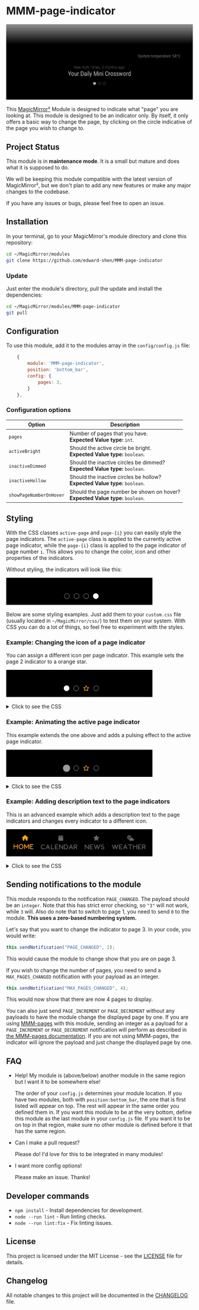 # MMM-page-indicator

![Screenshot](examples/screenshot.png)

This [MagicMirror²][mm] Module is designed to indicate what "page" you are looking at. This module is designed to be an indicator only. By itself, it only offers a basic way to change the page, by clicking on the circle indicative of the page you wish to change to.

## Project Status

This module is in **maintenance mode**. It is a small but mature and does what it is supposed to do.

We will be keeping this module compatible with the latest version of MagicMirror², but we don't plan to add any new features or make any major changes to the codebase.

If you have any issues or bugs, please feel free to open an issue.

## Installation

In your terminal, go to your MagicMirror's module directory and clone this repository:

```bash
cd ~/MagicMirror/modules
git clone https://github.com/edward-shen/MMM-page-indicator
```

### Update

Just enter the module's directory, pull the update and install the dependencies:

```bash
cd ~/MagicMirror/modules/MMM-page-indicator
git pull
```

## Configuration

To use this module, add it to the modules array in the `config/config.js` file:

```js
    {
        module: 'MMM-page-indicator',
        position: 'bottom_bar',
        config: {
            pages: 3,
        }
    },
```

### Configuration options

Option|Description
------|-----------
`pages`|Number of pages that you have.<br/>**Expected Value type:** `int`.
`activeBright`|Should the active circle be bright.<br/>**Expected Value type:** `boolean`.
`inactiveDimmed`|Should the inactive circles be dimmed?<br/>**Expected Value type:** `boolean`.
`inactiveHollow`|Should the inactive circles be hollow?<br/>**Expected Value type:** `boolean`.
`showPageNumberOnHover`|Should the page number be shown on hover?<br/>**Expected Value type:** `boolean`.

## Styling

With the CSS classes `active-page` and `page-{i}` you can easily style the page indicators. The `active-page` class is applied to the currently active page indicator, while the `page-{i}` class is applied to the page indicator of page number `i`. This allows you to change the color, icon and other properties of the indicators.

Without styling, the indicators will look like this:

![screencast 1](examples/screencast_1_without-styling.gif)

Below are some styling examples. Just add them to your `custom.css` file (usually located in `~/MagicMirror/css/`) to test them on your system. With CSS you can do a lot of things, so feel free to experiment with the styles.

### Example: Changing the icon of a page indicator

You can assign a different icon per page indicator. This example sets the page 2 indicator to a orange star.

![screencast 2](examples/screencast_2_orange-star.gif)

<details>
<summary>Click to see the CSS</summary>

```css
.MMM-page-indicator .page-2::before {
    color: orange;
    content:"⭐";
}
```

</details>

### Example: Animating the active page indicator

This example extends the one above and adds a pulsing effect to the active page indicator.

![screencast 3](examples/screencast_3_pulsing-active.gif)

<details>
<summary>Click to see the CSS</summary>

```css
.MMM-page-indicator .page-2::before {
    color: orange;
    content:"⭐";
}

@keyframes pulse {
  0%, 100% { transform: scale(1); opacity: 1; }
  50% { transform: scale(1.3); opacity: 0.6; }
}

.MMM-page-indicator .active-page {
    animation: pulse 1.2s ease-in-out infinite;
}
```

</details>

### Example: Adding description text to the page indicators

This is an advanced example which adds a description text to the page indicators and changes every indicator to a different icon.

![screencast 4](examples/screencast_4_with-description.gif)

<details>
<summary>Click to see the CSS</summary>

```css
.MMM-page-indicator .indicator::before {
  font-size: 1.5rem;
  font-weight: 600;
  font-variant-emoji: text;
  line-height: 1.6;
  letter-spacing: 0.2rem;
  white-space: pre;
  padding: 0px 15px;
}

.MMM-page-indicator .page-0::before {
    content:"🏠 \A Home";
}

.MMM-page-indicator .page-1::before {
    content:"📅 \A Calendar";
}

.MMM-page-indicator .page-2::before {
    content:"⭐ \A News";
}

.MMM-page-indicator .page-3::before {
    content:"⛅ \A Weather";
}

@keyframes pulse {
  0%, 100% { transform: scale(1); opacity: 1; }
  50% { transform: scale(1.3); opacity: 0.6; }
}

.MMM-page-indicator .active-page {
    color: orange;
    font-variant-emoji: text;
    animation: pulse 5s ease-in-out infinite;
}
```

</details>

## Sending notifications to the module

This module responds to the notification `PAGE_CHANGED`. The payload should be an `integer`. Note that this has strict error checking, so `"3"` will not work, while `3` will. Also do note that to switch to page 1, you need to send `0` to the module. **This uses a zero-based numbering system.**

Let's say that you want to change the indicator to page 3. In your code, you would write:

```js
this.sendNotification("PAGE_CHANGED", 2);
```

This would cause the module to change show that you are on page 3.

If you wish to change the number of pages, you need to send a `MAX_PAGES_CHANGED` notification with your payload as an integer.

```js
this.sendNotification("MAX_PAGES_CHANGED", 4);
```

This would now show that there are now 4 pages to display.

You can also just send `PAGE_INCREMENT` or `PAGE_DECREMENT` without any payloads to have the module change the displayed page by one. If you are using [MMM-pages](https://github.com/edward-shen/MMM-pages) with this module, sending an integer as a payload for a `PAGE_INCREMENT` or `PAGE_DECREMENT` notification will perform as described in [the MMM-pages documentation](https://github.com/edward-shen/MMM-pages#notifications). If you are not using MMM-pages, the indicator will ignore the payload and just change the displayed page by one.

## FAQ

- Help! My module is (above/below) another module in the same region but I want it to be somewhere else!

  The order of your `config.js` determines your module location. If you have two modules, both with `position:bottom_bar`, the one that is first listed will appear on top. The rest will appear in the same order you defined them in. If you want this module to be at the very bottom, define this module as the last module in your `config.js` file. If you want it to be on top in that region, make sure no other module is defined before it that has the same region.
  
- Can I make a pull request?

  Please do! I'd love for this to be integrated in many modules!
  
- I want more config options!

  Please make an issue. Thanks!

## Developer commands

- `npm install` - Install dependencies for development.
- `node --run lint` - Run linting checks.
- `node --run lint:fix` - Fix linting issues.

## License

This project is licensed under the MIT License - see the [LICENSE](LICENSE.md) file for details.

## Changelog

All notable changes to this project will be documented in the [CHANGELOG](CHANGELOG.md) file.

[mm]: https://github.com/MagicMirrorOrg/MagicMirror
